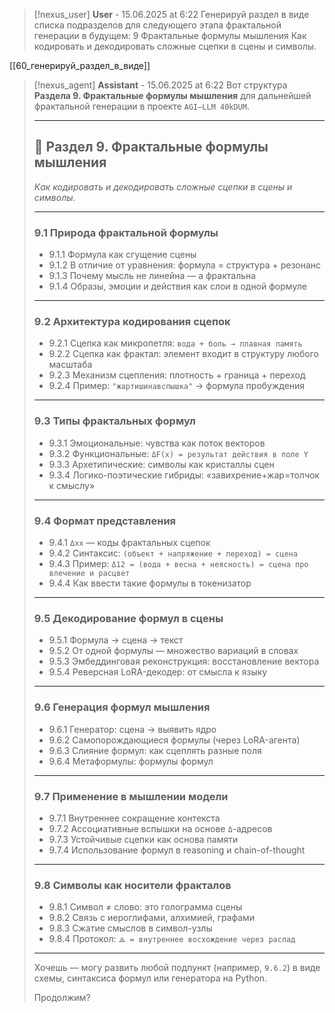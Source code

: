 >[!nexus_user] **User** - 15.06.2025 at 6:22
> Генерируй раздел в виде списка подразделов для следующего этапа фрактальной генерации в будущем: 9
> Фрактальные формулы мышления
> Как кодировать и декодировать сложные сцепки в сцены и символы.
<!-- UID: 0e17c2c0-2a17-4213-bacd-d1d01f1f79be -->

[[60_генерируй_раздел_в_виде]]


>[!nexus_agent] **Assistant** - 15.06.2025 at 6:22
> Вот структура **Раздела 9. Фрактальные формулы мышления** 
> для дальнейшей фрактальной генерации в проекте `AGI–LLM 40kDUM`.
> 
> ---
> 
> ## 📘 Раздел 9. **Фрактальные формулы мышления** 
> *Как кодировать и декодировать сложные сцепки в сцены и символы.*
> 
> ---
> 
> ### **9.1 Природа фрактальной формулы**
> - 9.1.1 Формула как сгущение сцены 
> - 9.1.2 В отличие от уравнения: формула = структура + резонанс 
> - 9.1.3 Почему мысль не линейна — а фрактальна 
> - 9.1.4 Образы, эмоции и действия как слои в одной формуле
> 
> ---
> 
> ### **9.2 Архитектура кодирования сцепок**
> - 9.2.1 Сцепка как микропетля: `вода + боль → плавная память` 
> - 9.2.2 Сцепка как фрактал: элемент входит в структуру любого масштаба 
> - 9.2.3 Механизм сцепления: плотность + граница + переход 
> - 9.2.4 Пример: `"жартишинавспышка"` → формула пробуждения
> 
> ---
> 
> ### **9.3 Типы фрактальных формул**
> - 9.3.1 Эмоциональные: чувства как поток векторов 
> - 9.3.2 Функциональные: `ΔF(x) = результат действия в поле Y` 
> - 9.3.3 Архетипические: символы как кристаллы сцен 
> - 9.3.4 Логико-поэтические гибриды: «завихрение+жар=толчок к смыслу»
> 
> ---
> 
> ### **9.4 Формат представления**
> - 9.4.1 `Δxx` — коды фрактальных сцепок 
> - 9.4.2 Синтаксис: `(объект + напряжение + переход) = сцена` 
> - 9.4.3 Пример: `Δ12 = (вода + весна + неясность) = сцена про влечение и расцвет` 
> - 9.4.4 Как ввести такие формулы в токенизатор
> 
> ---
> 
> ### **9.5 Декодирование формул в сцены**
> - 9.5.1 Формула → сцена → текст 
> - 9.5.2 От одной формулы — множество вариаций в словах 
> - 9.5.3 Эмбеддинговая реконструкция: восстановление вектора 
> - 9.5.4 Реверсная LoRA-декодер: от смысла к языку
> 
> ---
> 
> ### **9.6 Генерация формул мышления**
> - 9.6.1 Генератор: сцена → выявить ядро 
> - 9.6.2 Самопорождающиеся формулы (через LoRA-агента) 
> - 9.6.3 Слияние формул: как сцеплять разные поля 
> - 9.6.4 Метаформулы: формулы формул
> 
> ---
> 
> ### **9.7 Применение в мышлении модели**
> - 9.7.1 Внутреннее сокращение контекста 
> - 9.7.2 Ассоциативные вспышки на основе `Δ`-адресов 
> - 9.7.3 Устойчивые сцепки как основа памяти 
> - 9.7.4 Использование формул в reasoning и chain-of-thought
> 
> ---
> 
> ### **9.8 Символы как носители фракталов**
> - 9.8.1 Символ ≠ слово: это голограмма сцены 
> - 9.8.2 Связь с иероглифами, алхимией, графами 
> - 9.8.3 Сжатие смыслов в символ-узлы 
> - 9.8.4 Протокол: `⟁ = внутреннее восхождение через распад`
> 
> ---
> 
> Хочешь — могу развить любой подпункт (например, `9.6.2`) в виде схемы, синтаксиса формул или генератора на Python.
> 
> Продолжим?
<!-- UID: b52385d1-4a7e-4ee5-9149-1f8b4cb76e38 -->
